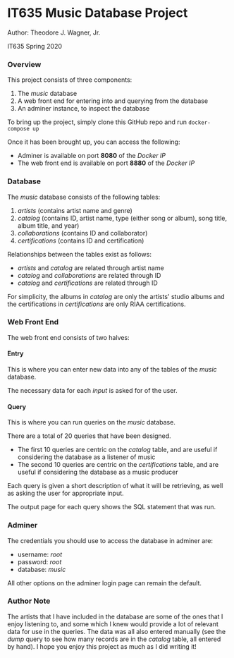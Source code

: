 # IT635 Music Database Project
Author: Theodore J. Wagner, Jr.

IT635 Spring 2020

### Overview
This project consists of three components:
1. The *music* database
2. A web front end for entering into and querying from the database
3. An adminer instance, to inspect the database

To bring up the project, simply clone this GitHub repo and run `docker-compose up`

Once it has been brought up, you can access the following:
- Adminer is available on port **8080** of the *Docker IP*
- The web front end is available on port **8880** of the *Docker IP*

### Database
The *music* database consists of the following tables:
1. *artists* (contains artist name and genre)
2. *catalog* (contains ID, artist name, type (either song or album), song title, album title, and year)
3. *collaborations* (contains ID and collaborator)
4. *certifications* (contains ID and certification)

Relationships between the tables exist as follows:
- *artists* and *catalog* are related through artist name
- *catalog* and *collaborations* are related through ID
- *catalog* and *certifications* are related through ID

For simplicity, the albums in *catalog* are only the artists' studio albums and the certifications in *certifications* are only RIAA certifications.

### Web Front End
The web front end consists of two halves:

#### Entry
This is where you can enter new data into any of the tables of the *music* database.

The necessary data for each *input* is asked for of the user.

#### Query
This is where you can run queries on the *music* database.

There are a total of 20 queries that have been designed.
- The first 10 queries are centric on the *catalog* table, and are useful if considering the database as a listener of music
- The second 10 queries are centric on the *certifications* table, and are useful if considering the database as a music producer

Each query is given a short description of what it will be retrieving, as well as asking the user for appropriate input.

The output page for each query shows the SQL statement that was run.

### Adminer
The credentials you should use to access the database in adminer are:
- username: *root*
- password: *root*
- database: *music*

All other options on the adminer login page can remain the default.

### Author Note
The artists that I have included in the database are some of the ones that I enjoy listening to, and some which I knew would provide a lot of relevant data for use in the queries.
The data was all also entered manually (see the *dump* query to see how many records are in the *catalog* table, all entered by hand).
I hope you enjoy this project as much as I did writing it!
